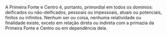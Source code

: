 ﻿A Primeira Fonte e Centro é, portanto, primordial em todos os domínios: deificados ou não-deificados, pessoais ou impessoais, atuais ou potenciais, finitos ou infinitos. Nenhum ser ou coisa, nenhuma relatividade ou finalidade existe, exceto em relação direta ou indireta com a primazia da Primeira Fonte e Centro ou em dependência dela.